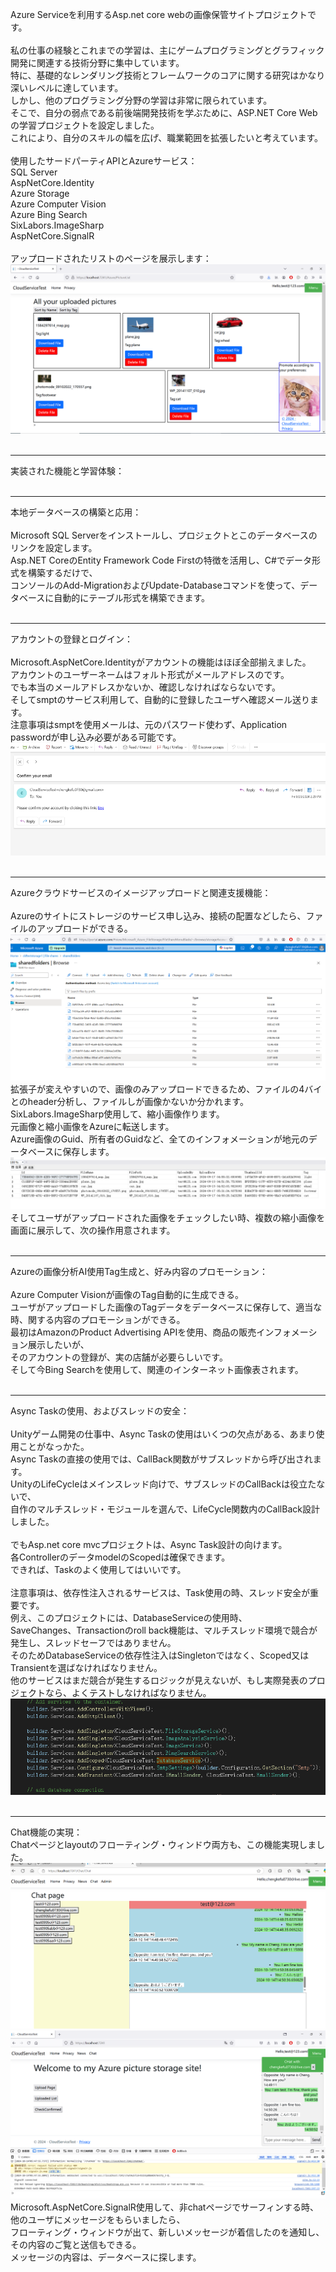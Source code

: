 Azure Serviceを利用するAsp.net core webの画像保管サイトプロジェクトです。<br>
<br>
私の仕事の経験とこれまでの学習は、主にゲームプログラミングとグラフィック開発に関連する技術分野に集中しています。<br>
特に、基礎的なレンダリング技術とフレームワークのコアに関する研究はかなり深いレベルに達しています。<br>
しかし、他のプログラミング分野の学習は非常に限られています。<br>
そこで、自分の弱点である前後端開発技術を学ぶために、ASP.NET Core Webの学習プロジェクトを設定しました。<br>
これにより、自分のスキルの幅を広げ、職業範囲を拡張したいと考えています。<br>
<br>
使用したサードパーティAPIとAzureサービス：<br>
SQL Server<br>
AspNetCore.Identity<br>
Azure Storage<br>
Azure Computer Vision<br>
Azure Bing Search<br>
SixLabors.ImageSharp<br>
AspNetCore.SignalR<br>
<br>
アップロードされたリストのページを展示します：<br>
![describe1](https://github.com/ckfckf0730/CloudServiceTest/blob/main/readme/presentation01.png)<br>
<br>
***
実装された機能と学習体験：<br>
<br>
***
本地データベースの構築と応用：<br>
<br>
Microsoft SQL Serverをインストールし、プロジェクトとこのデータベースのリンクを設定します。<br>
Asp.NET CoreのEntity Framework Code Firstの特徴を活用し、C#でデータ形式を構築するだけで、<br>
コンソールのAdd-MigrationおよびUpdate-Databaseコマンドを使って、データベースに自動的にテーブル形式を構築できます。<br>
<br>
***
アカウントの登録とログイン：<br>
<br>
Microsoft.AspNetCore.Identityがアカウントの機能はほぼ全部揃えました。<br>
アカウントのユーザーネームはフォルト形式がメールアドレスのです。<br>
でも本当のメールアドレスかないか、確認しなければならないです。<br>
そしてsmptのサービス利用して、自動的に登録したユーザへ確認メール送ります。<br>
注意事項はsmptを使用メールは、元のパスワード使わず、Application passwordが申し込み必要がある可能です。<br>
![describe1](https://github.com/ckfckf0730/CloudServiceTest/blob/main/readme/ConfirmEmail.png)<br>
<br>
***
Azureクラウドサービスのイメージアップロードと関連支援機能：<br>
<br>
Azureのサイトにストレージのサービス申し込み、接続の配置などしたら、ファイルのアップロードができる。<br>
![describe1](https://github.com/ckfckf0730/CloudServiceTest/blob/main/readme/AzureStorageList.png)<br>
拡張子が変えやすいので、画像のみアップロードできるため、ファイルの4バイとのheader分析し、ファイルしが画像かないか分かれます。<br>
SixLabors.ImageSharp使用して、縮小画像作ります。<br>
元画像と縮小画像をAzureに転送します。<br>
Azure画像のGuid、所有者のGuidなど、全てのインフォメーションが地元のデータベースに保存します。<br>
![describe1](https://github.com/ckfckf0730/CloudServiceTest/blob/main/readme/Database01.png)<br>
そしてユーザがアップロードされた画像をチェックしたい時、複数の縮小画像を画面に展示して、次の操作用意されます。<br>
<br>
***
Azureの画像分析AI使用Tag生成と、好み内容のプロモーション：<br>
<br>
Azure Computer Visionが画像のTag自動的に生成できる。<br>
ユーザがアップロードした画像のTagデータをデータベースに保存して、適当な時、関する内容のプロモーションができる。<br>
最初はAmazonのProduct Advertising APIを使用、商品の販売インフォメーション展示したいが、<br>
そのアカウントの登録が、実の店舗が必要らしいです。<br>
そして今Bing Searchを使用して、関連のインターネット画像表されます。<br>
<br>
***
Async Taskの使用、およびスレッドの安全：<br>
<br>
Unityゲーム開発の仕事中、Async Taskの使用はいくつの欠点がある、あまり使用ことがなっかた。<br>
Async Taskの直接の使用では、CallBack関数がサブスレッドから呼び出されます。<br>
UnityのLifeCycleはメインスレッド向けで、サブスレッドのCallBackは役立たないで、<br>
自作のマルチスレッド・モジュールを選んで、LifeCycle関数内のCallBack設計しました。<br>
<br>
でもAsp.net core mvcプロジェクトは、Async Task設計の向けます。<br>
各ControllerのデータmodelのScopedは確保できます。<br>
できれば、Taskのよく使用してはいいです。<br>
<br>
注意事項は、依存性注入されるサービスは、Task使用の時、スレッド安全が重要です。<br>
例え、このプロジェクトには、DatabaseServiceの使用時、<br>
SaveChanges、Transactionのroll back機能は、マルチスレッド環境で競合が発生し、スレッドセーフではありません。<br>
そのためDatabaseServiceの依存性注入はSingletonではなく、Scoped又はTransientを選ばなければなりません。<br>
他のサービスはまだ競合が発生するロジックが見えないが、もし実際発表のプロジェクトなら、よくテストしなければなりません。<br>
![describe1](https://github.com/ckfckf0730/CloudServiceTest/blob/main/readme/ServiceInjection.png)<br>
<br>
***
Chat機能の実現：<br>
Chatページとlayoutのフローティング・ウィンドウ両方も、この機能実現しました。
![describe1](https://github.com/ckfckf0730/CloudServiceTest/blob/main/readme/Chat01.png)<br>
![describe1](https://github.com/ckfckf0730/CloudServiceTest/blob/main/readme/Chat02.png)<br>
Microsoft.AspNetCore.SignalR使用して、非chatページでサーフィンする時、他のユーザにメッセージをもらいましたら、<br>
フローティング・ウィンドウが出て、新しいメッセージが着信したのを通知し、その内容のご覧と送信もできる。<br>
メッセージの内容は、データベースに探します。<br>
<br>
<br>
